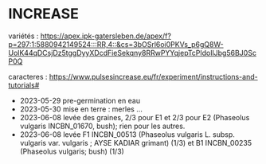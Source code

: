 # INCREASE

variétés : https://apex.ipk-gatersleben.de/apex/f?p=297:1:5880942149524:::RR,4::&cs=3bOSrl6oi0PKVs_p6gQ8W-UolK44qDCsjDz5tggDyyXDcdFieSekqny8RRwPYYqjepTcPldoIlJbg56BJ0ScP0Q 

caracteres : https://www.pulsesincrease.eu/fr/experiment/instructions-and-tutorials#

- 2023-05-29  pre-germination en eau
- 2023-05-30  mise en terre : merles ... 
- 2023-06-08  levée des graines, 2/3 pour E1 et 2/3 pour E2 (Phaseolus vulgaris INCBN_01670, bush); rien pour les autres. 
- 2023-06-08  levée F1 INCBN_00513 (Phaseolus vulgaris L. subsp. vulgaris var. vulgaris ; AYSE KADIAR grimant) (1/3) et B1 INCBN_00235 (Phaseolus vulgaris; bush) (1/3)

